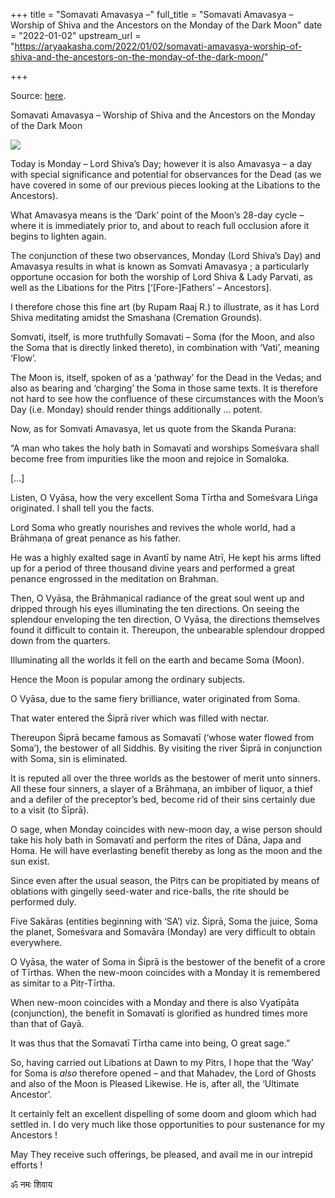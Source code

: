 +++
title = "Somavati Amavasya –"
full_title = "Somavati Amavasya – Worship of Shiva and the Ancestors on the Monday of the Dark Moon"
date = "2022-01-02"
upstream_url = "https://aryaakasha.com/2022/01/02/somavati-amavasya-worship-of-shiva-and-the-ancestors-on-the-monday-of-the-dark-moon/"

+++

Source: [here](https://aryaakasha.com/2022/01/02/somavati-amavasya-worship-of-shiva-and-the-ancestors-on-the-monday-of-the-dark-moon/).

Somavati Amavasya – Worship of Shiva and the Ancestors on the Monday of the Dark Moon

![](https://aryaakasha.files.wordpress.com/2022/01/rupam-raaj-r-mahakaal3-custom-1.jpg?w=809)

Today is Monday – Lord Shiva’s Day; however it is also Amavasya – a day with special significance and potential for observances for the Dead (as we have covered in some of our previous pieces looking at the Libations to the Ancestors).

What Amavasya means is the ‘Dark’ point of the Moon’s 28-day cycle – where it is immediately prior to, and about to reach full occlusion afore it begins to lighten again.

The conjunction of these two observances, Monday (Lord Shiva’s Day) and Amavasya results in what is known as Somvati Amavasya ; a particularly opportune occasion for both the worship of Lord Shiva & Lady Parvati, as well as the Libations for the Pitrs \[‘\[Fore-\]Fathers’ – Ancestors\].

I therefore chose this fine art (by Rupam Raaj R.) to illustrate, as it has Lord Shiva meditating amidst the Smashana (Cremation Grounds).

Somvati, itself, is more truthfully Somavati – Soma (for the Moon, and also the Soma that is directly linked thereto), in combination with ‘Vati’, meaning ‘Flow’.

The Moon is, itself, spoken of as a ‘pathway’ for the Dead in the Vedas; and also as bearing and ‘charging’ the Soma in those same texts. It is therefore not hard to see how the confluence of these circumstances with the Moon’s Day (i.e. Monday) should render things additionally … potent.

Now, as for Somvati Amavasya, let us quote from the Skanda Purana:

“A man who takes the holy bath in Somavatī and worships Someśvara shall become free from impurities like the moon and rejoice in Somaloka.

\[…\]

Listen, O Vyāsa, how the very excellent Soma Tīrtha and Someśvara Liṅga originated. I shall tell you the facts.

Lord Soma who greatly nourishes and revives the whole world, had a Brāhmaṇa of great penance as his father.

He was a highly exalted sage in Avantī by name Atrī, He kept his arms lifted up for a period of three thousand divine years and performed a great penance engrossed in the meditation on Brahman.

Then, O Vyāsa, the Brāhmaṇical radiance of the great soul went up and dripped through his eyes illuminating the ten directions. On seeing the splendour enveloping the ten direction, O Vyāsa, the directions themselves found it difficult to contain it. Thereupon, the unbearable splendour dropped down from the quarters.

Illuminating all the worlds it fell on the earth and became Soma (Moon).

Hence the Moon is popular among the ordinary subjects.

O Vyāsa, due to the same fiery brilliance, water originated from Soma.

That water entered the Śiprā river which was filled with nectar.

Thereupon Śiprā became famous as Somavatī (‘whose water flowed from Soma’), the bestower of all Siddhis. By visiting the river Śiprā in conjunction with Soma, sin is eliminated.

It is reputed all over the three worlds as the bestower of merit unto sinners. All these four sinners, a slayer of a Brāhmaṇa, an imbiber of liquor, a thief and a defiler of the preceptor’s bed, become rid of their sins certainly due to a visit (to Śīprā).

O sage, when Monday coincides with new-moon day, a wise person should take his holy bath in Somavatī and perform the rites of Dāna, Japa and Homa. He will have everlasting benefit thereby as long as the moon and the sun exist.

Since even after the usual season, the Pitṛs can be propitiated by means of oblations with gingelly seed-water and rice-balls, the rite should be performed duly.

Five Sakāras (entities beginning with ‘SA’) viz. Śiprā, Soma the juice, Soma the planet, Someśvara and Somavāra (Monday) are very difficult to obtain everywhere.

O Vyāsa, the water of Soma in Śiprā is the bestower of the benefit of a crore of Tīrthas. When the new-moon coincides with a Monday it is remembered as simitar to a Pitṛ-Tīrtha.

When new-moon coincides with a Monday and there is also Vyatīpāta (conjunction), the benefit in Somavatī is glorified as hundred times more than that of Gayā.

It was thus that the Somavatī Tīrtha came into being, O great sage.”

So, having carried out Libations at Dawn to my Pitrs, I hope that the ‘Way’ for Soma is *also* therefore opened – and that Mahadev, the Lord of Ghosts and also of the Moon is Pleased Likewise. He is, after all, the ‘Ultimate Ancestor’.

It certainly felt an excellent dispelling of some doom and gloom which had settled in. I do very much like those opportunities to pour sustenance for my Ancestors !

May They receive such offerings, be pleased, and avail me in our intrepid efforts !

ॐ नमः शिवाय